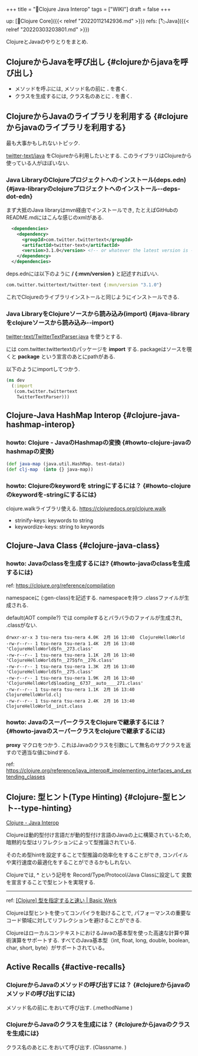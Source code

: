 +++
title = "📝Clojure Java Interop"
tags = ["WIKI"]
draft = false
+++

up: [📂Clojure Core]({{< relref "20220112142936.md" >}}) refs: [🏷Java]({{< relref "20220303203801.md" >}})

ClojureとJavaのやりとりをまとめ.


## ClojureからJavaを呼び出し {#clojureからjavaを呼び出し}

-   メソッドを呼ぶには, メソッド名の前に **.** を書く.
-   クラスを生成するには, クラス名のあとに **.** を書く.


## ClojureからJavaのライブラリを利用する {#clojureからjavaのライブラリを利用する}

最も大事かもしれないトピック.

[twitter-text/java](https://github.com/twitter/twitter-text/tree/master/java) をClojureから利用したいとする. このライブラリはClojureから使っている人がほぼいない.


### Java LibraryのClojureプロジェクトへのインストール(deps.edn) {#java-libraryのclojureプロジェクトへのインストール--deps-dot-edn}

まず大抵のJava libraryはmvn経由でインストールでき, たとえばGitHubのREADME.mdにはこんな感じのxmlがある.

```xml
  <dependencies>
    <dependency>
      <groupId>com.twitter.twittertext</groupId>
      <artifactId>twitter-text</artifactId>
      <version>3.1.0</version> <!-- or whatever the latest version is -->
    </dependency>
  </dependencies>
```

deps.ednには以下のように **<groupId>/<artifactId> {:mvn/version <version>}** と記述すればいい.

```clojure
com.twitter.twittertext/twitter-text {:mvn/version "3.1.0"}
```

これでClojureのライブラリインストールと同じようにインストールできる.


### Java LibraryをClojureソースから読み込み(import) {#java-libraryをclojureソースから読み込み--import}

[twitter-text/TwitterTextParser.java](https://github.com/twitter/twitter-text/blob/master/java/src/main/java/com/twitter/twittertext/TwitterTextParser.java) を使うとする.

には com.twitter.twittertextのパッケージを **import** する. packageはソースを覗くと **package** という宣言のあとにpathがある.

以下のようにimportしてつかう.

```clojure
(ns dev
  (:import
   (com.twitter.twittertext
    TwitterTextParser)))
```


## Clojure-Java HashMap Interop {#clojure-java-hashmap-interop}


### howto: Clojure - JavaのHashmapの変換 {#howto-clojure-javaのhashmapの変換}

```clojure
(def java-map (java.util.HashMap. test-data))
(def clj-map  (into {} java-map))
```


### howto: Clojureのkeywordを stringにするには？ {#howto-clojureのkeywordを-stringにするには}

clojure.walkライブラリ使える. <https://clojuredocs.org/clojure.walk>

-   strinify-keys: keywords to string
-   keywordize-keys: string to keywords


## Clojure-Java Class {#clojure-java-class}


### howto: Javaのclassを生成するには? {#howto-javaのclassを生成するには}

ref: <https://clojure.org/reference/compilation>

namespaceに (:gen-class)を記述する.
namespaceを持つ .classファイルが生成される.

default(AOT compile?) では compileするとバラバラのファイルが生成され, .classがない.

```text
drwxr-xr-x 3 tsu-nera tsu-nera 4.0K  2月 16 13:40  ClojureHelloWorld
-rw-r--r-- 1 tsu-nera tsu-nera 1.4K  2月 16 13:40 'ClojureHelloWorld$fn__273.class'
-rw-r--r-- 1 tsu-nera tsu-nera 1.1K  2月 16 13:40 'ClojureHelloWorld$fn__275$fn__276.class'
-rw-r--r-- 1 tsu-nera tsu-nera 1.3K  2月 16 13:40 'ClojureHelloWorld$fn__275.class'
-rw-r--r-- 1 tsu-nera tsu-nera 1.9K  2月 16 13:40 'ClojureHelloWorld$loading__6737__auto____271.class'
-rw-r--r-- 1 tsu-nera tsu-nera 1.1K  2月 16 13:40  ClojureHelloWorld.clj
-rw-r--r-- 1 tsu-nera tsu-nera 2.4K  2月 16 13:40  ClojureHelloWorld__init.class
```


### howto: JavaのスーパークラスをClojureで継承するには？ {#howto-javaのスーパークラスをclojureで継承するには}

**proxy** マクロをつかう.
これはJavaのクラスを引数にして無名のサブクラスを返すので適当な値にbindする.

ref: <https://clojure.org/reference/java_interop#_implementing_interfaces_and_extending_classes>


## Clojure: 型ヒント(Type Hinting) {#clojure-型ヒント--type-hinting}

[Clojure - Java Interop](https://clojure.org/reference/java_interop#typehints)

Clojureは動的型付け言語だが動的型付け言語のJavaの上に構築されているため, 暗黙的な型はリフレクションによって型推論されている.

そのため型hintを設定することで型推論の効率化をすることができ, コンパイルや実行速度の最適化をすることができるかもしれない.

Clojureでは, **^** という記号を Record/Type/Protocol/Java Classに設定して 変数を宣言することで型ヒントを実現する.

---

ref: [[Clojure] 型を指定すると速い | Basic Werk](http://basicwerk.com/blog/archives/1479)

Clojureは型ヒントを使ってコンパイラを助けることで, パフォーマンスの重要なコード領域に対してリフレクションを避けることができる.

ClojureはローカルコンテキストにおけるJavaの基本型を使った高速な計算や算術演算をサポートする. すべてのJava基本型（int, float, long, double, boolean, char, short, byte）がサポートされている。


## Active Recalls {#active-recalls}


### ClojureからJavaのメソッドの呼び出すには？ {#clojureからjavaのメソッドの呼び出すには}

メソッド名の前に.をおいて呼び出す. (.methodName )


### ClojureからJavaのクラスを生成には？ {#clojureからjavaのクラスを生成には}

クラス名のあとに.をおいて呼び出す. (Classname. )
